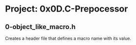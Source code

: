 # Project: 0x0D.C-Prepocessor

## 0-object_like_macro.h

Creates a header file that defines a macro name with its value.

